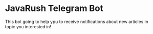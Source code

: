 # JavaRush Telegram Bot

This bot going to help ypu to receive notifications about new articles in topic you interested in!
